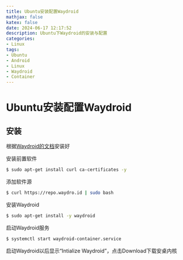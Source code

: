 ```yaml
---
title: Ubuntu安装配置Waydroid
mathjax: false
katex: false
date: 2024-06-17 12:17:52
description: Ubuntu下Waydroid的安装与配置
categories:
- Linux
tags:
- Ubuntu
- Android
- Linux
- Waydroid
- Container
---
```


# Ubuntu安装配置Waydroid

## 安装

根据[Waydroid的文档](https://docs.waydro.id/usage/install-on-desktops)安装好

安装前置软件

```sh
$ sudo apt-get install curl ca-certificates -y
```

添加软件源

```sh
$ curl https://repo.waydro.id | sudo bash
```

安装Waydroid

```sh
$ sudo apt-get install -y waydroid
```

启动Waydroid服务

```sh
$ systemctl start waydroid-container.service
```

启动Waydroid以后显示“Intialize Waydroid”，点击Download下载安桌内核
